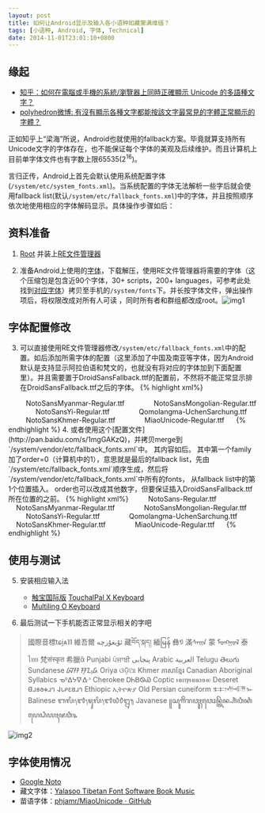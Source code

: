 ```yaml
---
layout: post
title: 如何让Android显示及输入各小语种如藏蒙满维缅？
tags: [小语种, Android, 字体, Technical]
date: 2014-11-01T23:01:10+0800
---
```



## 缘起

- [知乎：如何在電腦或手機的系統/瀏覽器上同時正確顯示 Unicode 的多語種文字？](http://www.zhihu.com/question/25162041/answer/30223818)
- [polyhedron微博: 有沒有顯示各種文字都能按該文字最常見的字體正常顯示的字體？](http://weibo.com/1180557177/BlLDihBBB?type=comment)

正如知乎上“梁海”所说，Android也就使用的fallback方案。毕竟就算支持所有Unicode文字的字体存在，也不能保证每个字体的美观及后续维护。而且计算机上目前单字体文件也有字数上限65535$(2^{16})$。

言归正传，Android上首先会默认使用系统配置字体(`/system/etc/system_fonts.xml`)。当系统配置的字体无法解析一些字后就会使用fallback list(默认`/system/etc/fallback_fonts.xml`)中的字体，并且按照顺序依次地使用相应的字体解码显示。具体操作步骤如后：


## 资料准备

1. [Root](http://www.shuame.com/root/) 并装上[RE文件管理器](http://www.wandoujia.com/apps/com.speedsoftware.rootexplorer) 
    
2. 准备Android上使用的[字体](http://pan.baidu.com/s/1dDvkoKx)，下载解压，使用RE文件管理器将需要的字体（这个压缩包是包含近90个字体，30+ scripts，200+ languages，可参考此处找到[对应字体](http://www.babelstone.co.uk/Unicode/FontList.html)）拷贝至手机的`/system/fonts`下。并长按字体文件，弹出操作项后，将权限改成对所有人可读 ，同时所有者和群组都改成root。![img1]

## 字体配置修改
 
   
3. 可以直接使用RE文件管理器修改`/system/etc/fallback_fonts.xml`中的配置。如后添加所需字体的配置（这里添加了中国及南亚等字体，因为Android默认是支持显示阿拉伯语和梵文的，也就没有将对应的字体加到下面配置里）。并且需要置于DroidSansFallback.ttf的配置前，不然将不能正常显示排在DroidSansFallback.ttf之后的字体。
{% highlight xml%}
<family>
    <fileset>
    <file>NotoSansMyanmar-Regular.ttf</file>
    </fileset>
</family>
<family>
    <fileset>
    <file>NotoSansMongolian-Regular.ttf</file>
    </fileset>
</family>
<family>
    <fileset>
    <file>NotoSansYi-Regular.ttf</file>
    </fileset>
</family>
<family>
    <fileset>
    <file>Qomolangma-UchenSarchung.ttf</file>
    </fileset>
</family>
<family>
    <fileset>
    <file>NotoSansKhmer-Regular.ttf</file>
    </fileset>
</family>
<family>
    <fileset>
    <file>MiaoUnicode-Regular.ttf</file>
    </fileset>
</family>
{% endhighlight %}
4. 或者使用这个[配置文件](http://pan.baidu.com/s/1mgGAKzQ)，并拷贝merge到`/system/vendor/etc/fallback_fonts.xml`中。 其内容如后。 其中第一个family加了order=0（计算机中的1），意思就是最后的fallback list，先由`/system/etc/fallback_fonts.xml`顺序生成，然后将`/system/vendor/etc/fallback_fonts.xml`中所有的fonts， 从fallback list中的第1个位置插入。 order也可以改成其他数字，但要保证插入DroidSansFallback.ttf所在位置的之前。
{% highlight xml%}
<?xml version="1.0" encoding="utf-8"?>
<familyset>
<family order="0">
    <fileset>
    <file>NotoSans-Regular.ttf</file>
    </fileset>
</family>
<family>
    <fileset>
    <file>NotoSansMyanmar-Regular.ttf</file>
    </fileset>
</family>
<family>
    <fileset>
    <file>NotoSansMongolian-Regular.ttf</file>
    </fileset>
</family>
<family>
    <fileset>
    <file>NotoSansYi-Regular.ttf</file>
    </fileset>
</family>
<family>
    <fileset>
    <file>Qomolangma-UchenSarchung.ttf</file>
    </fileset>
</family>
<family>
    <fileset>
    <file>NotoSansKhmer-Regular.ttf</file>
    </fileset>
</family>
<family>
    <fileset>
    <file>MiaoUnicode-Regular.ttf</file>
    </fileset>
</family>
</familyset>
{% endhighlight %}

## 使用与测试

5. 安装相应输入法
	- [触宝国际版](http://www.coolapk.com/apk/com.cootek.smartinputv5)    [TouchalPal X Keyboard](https://play.google.com/store/apps/details?id=com.cootek.smartinputv5)
	- [Multiling O Keyboard](https://play.google.com/store/apps/details?id=kl.ime.oh)
    
6. 最后测试一下手机能否正常显示相关的字吧

> 國際音標tɕi̯ᴀ˥˥  維吾爾 ئۇيغۇرچە 藏བོད་སྐད།  緬မြန်  彝ꑳ  滿ᠰᠠᡳᠨ 蒙 ᠮᠤᠩᠭᠤᠯ 泰ไทย  梵संस्कृत  希臘ἄ Punjabi ਪੰਜਾਬੀ پنجابى Arabic العربية Telugu తెలుగు Sundanese ᮘᮞ ᮞᮥᮔ᮪ᮓ Oriya ଓଡ଼ିଆ Khmer ភាសាខ្មែរ Canadian Aboriginal Syllabics ᓀᐦᐃᔭᐍᐏᐣ Cherokee ᎠᏂᏴᏫᏯ Coptic ⲙⲛⲧⲣⲙⲛⲕⲏⲙⲉ Deseret 𐐔𐐯𐑅𐐨𐑉𐐯𐐻 𐐈𐑊𐑁𐐩𐐺𐐯𐐻 Ethiopic ኢትዮጵያ Old Persian cuneiform 𐎣𐎲𐎢𐎪𐎡𐎹 Balinese ᬩᬮᬶ᭞᭑᭞ᬚᬸᬮᬶ᭞᭑᭙᭘᭒᭟ Javanese ꧋ꦱꦸꦒꦼꦁꦫꦮꦸꦃꦮꦺꦴꦤ꧀ꦠꦼꦤ꧀ꦲꦶꦁꦮꦶꦏꦶꦥꦺꦝꦶꦪꦃꦗꦮꦶ꧉
   
![img2]
    
## 字体使用情况

* [Google Noto](http://www.google.com/get/noto/)
* 藏文字体：[Yalasoo Tibetan Font Software Book Music](http://www.yalasoo.com/English/docs/yalasoo_en_font.html)
* 苗语字体：[phjamr/MiaoUnicode · GitHub](https://github.com/phjamr/MiaoUnicode)

[img1]:  {{site.baseurl}}/assets/2014-11-01-polyglots.1.jpg
[img2]:  {{site.baseurl}}/assets/2014-11-01-polyglots.2.jpg